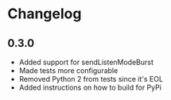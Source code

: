 # Changelog

## 0.3.0
- Added support for sendListenModeBurst
- Made tests more configurable
- Removed Python 2 from tests since it's EOL
- Added instructions on how to build for PyPi
